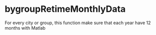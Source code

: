 # bygroupRetimeMonthlyData 
For every city or group, this function make sure that each year have 12 months with Matlab

